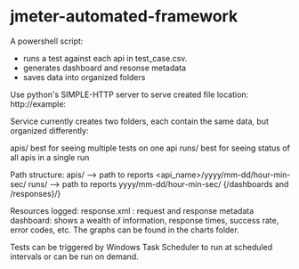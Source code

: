 # jmeter-automated-framework
A powershell script:
- runs a test against each api in test_case.csv.
- generates dashboard and resonse metadata
- saves data into organized folders

 

Use python's SIMPLE-HTTP server to serve created file location: http://example:<port>

 

Service currently creates two folders, each contain the same data, but organized differently:

 

apis/ best for seeing multiple tests on one api
runs/ best for seeing status of all apis in a single run

 

Path structure:
apis/ --> path to reports <api_name>/yyyy/mm-dd/hour-min-sec/
runs/ --> path to reports yyyy/mm-dd/hour-min-sec/ {/dashboards and /responses}/<environment>}

 

Resources logged:
response.xml : request and response metadata
dashboard: shows a wealth of information, response times, success rate, error codes, etc. The graphs can be found in the charts folder. 
   

Tests can be triggered by Windows Task Scheduler to run at scheduled intervals or can be run on demand.
